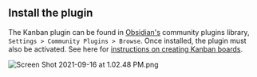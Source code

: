 ## Install the plugin

The Kanban plugin can be found in [Obsidian's](https://obsidian.md/) community plugins library, `Settings > Community Plugins > Browse`. Once installed, the plugin must also be activated. See here for [instructions on creating Kanban boards](Create%20a%20Kanban%20board.md).

<img alt="Screen Shot 2021-09-16 at 1.02.48 PM.png" srcset="/obsidian-chatlike/Assets/Screen%20Shot%202021-09-16%20at%201.02.48%20PM.png 2x">
